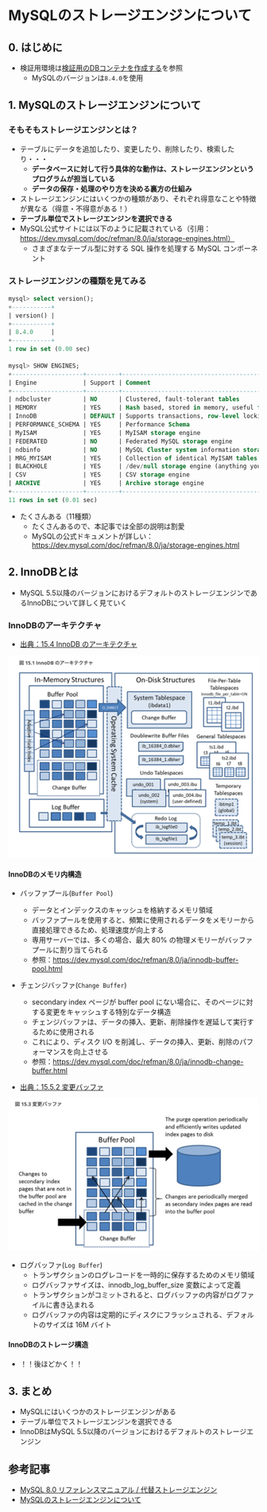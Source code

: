 # MySQLのストレージエンジンについて

## 0. はじめに
- 検証用環境は[検証用のDBコンテナを作成する](https://zenn.dev/t_kuroiwa/articles/041da5abee95b9)を参照
  - MySQLのバージョンは`8.4.0`を使用

## 1. MySQLのストレージエンジンについて
### そもそもストレージエンジンとは？
- テーブルにデータを追加したり、変更したり、削除したり、検索したり・・・
  - **データベースに対して行う具体的な動作は、ストレージエンジンというプログラムが担当している**
  - **データの保存・処理のやり方を決める裏方の仕組み**
- ストレージエンジンにはいくつかの種類があり、それぞれ得意なことや特徴が異なる（得意・不得意がある！）
- **テーブル単位でストレージエンジンを選択できる**
- MySQL公式サイトには以下のように記載されている（引用：https://dev.mysql.com/doc/refman/8.0/ja/storage-engines.html）
  - さまざまなテーブル型に対する SQL 操作を処理する MySQL コンポーネント

### ストレージエンジンの種類を見てみる
```sql
mysql> select version();
+-----------+
| version() |
+-----------+
| 8.4.0     |
+-----------+
1 row in set (0.00 sec)
             
mysql> SHOW ENGINES;
+--------------------+---------+----------------------------------------------------------------+--------------+------+------------+
| Engine             | Support | Comment                                                        | Transactions | XA   | Savepoints |
+--------------------+---------+----------------------------------------------------------------+--------------+------+------------+
| ndbcluster         | NO      | Clustered, fault-tolerant tables                               | NULL         | NULL | NULL       |
| MEMORY             | YES     | Hash based, stored in memory, useful for temporary tables      | NO           | NO   | NO         |
| InnoDB             | DEFAULT | Supports transactions, row-level locking, and foreign keys     | YES          | YES  | YES        |
| PERFORMANCE_SCHEMA | YES     | Performance Schema                                             | NO           | NO   | NO         |
| MyISAM             | YES     | MyISAM storage engine                                          | NO           | NO   | NO         |
| FEDERATED          | NO      | Federated MySQL storage engine                                 | NULL         | NULL | NULL       |
| ndbinfo            | NO      | MySQL Cluster system information storage engine                | NULL         | NULL | NULL       |
| MRG_MYISAM         | YES     | Collection of identical MyISAM tables                          | NO           | NO   | NO         |
| BLACKHOLE          | YES     | /dev/null storage engine (anything you write to it disappears) | NO           | NO   | NO         |
| CSV                | YES     | CSV storage engine                                             | NO           | NO   | NO         |
| ARCHIVE            | YES     | Archive storage engine                                         | NO           | NO   | NO         |
+--------------------+---------+----------------------------------------------------------------+--------------+------+------------+
11 rows in set (0.01 sec)
```
- たくさんある（11種類）
  - たくさんあるので、本記事では全部の説明は割愛
  - MySQLの公式ドキュメントが詳しい：https://dev.mysql.com/doc/refman/8.0/ja/storage-engines.html

## 2. InnoDBとは
- MySQL 5.5以降のバージョンにおけるデフォルトのストレージエンジンであるInnoDBについて詳しく見ていく

### InnoDBのアーキテクチャ
- [出典：15.4 InnoDB のアーキテクチャ](https://dev.mysql.com/doc/refman/8.0/ja/innodb-architecture.html)

![img.png](img.png)

#### InnoDBのメモリ内構造
- バッファプール(`Buffer Pool`)
  - データとインデックスのキャッシュを格納するメモリ領域
  - バッファプールを使用すると、頻繁に使用されるデータをメモリーから直接処理できるため、処理速度が向上する
  - 専用サーバーでは、多くの場合、最大 80% の物理メモリーがバッファプールに割り当てられる
  - 参照：https://dev.mysql.com/doc/refman/8.0/ja/innodb-buffer-pool.html

- チェンジバッファ(`Change Buffer`)
  - secondary index ページが buffer pool にない場合に、そのページに対する変更をキャッシュする特別なデータ構造
  - チェンジバッファは、データの挿入、更新、削除操作を遅延して実行するために使用される
  - これにより、ディスク I/O を削減し、データの挿入、更新、削除のパフォーマンスを向上させる
  - 参照：https://dev.mysql.com/doc/refman/8.0/ja/innodb-change-buffer.html

- [出典：15.5.2 変更バッファ](https://dev.mysql.com/doc/refman/8.0/ja/innodb-architecture.html)

![img_1.png](img_1.png)


- ログバッファ(`Log Buffer`)
  - トランザクションのログレコードを一時的に保存するためのメモリ領域 
  - ログバッファサイズは、innodb_log_buffer_size 変数によって定義
  - トランザクションがコミットされると、ログバッファの内容がログファイルに書き込まれる
  - ログバッファの内容は定期的にディスクにフラッシュされる、デフォルトのサイズは 16M バイト

#### InnoDBのストレージ構造
- ！！後ほどかく！！

## 3. まとめ
- MySQLにはいくつかのストレージエンジンがある
- テーブル単位でストレージエンジンを選択できる
- InnoDBはMySQL 5.5以降のバージョンにおけるデフォルトのストレージエンジン

## 参考記事
- [MySQL 8.0 リファレンスマニュアル / 代替ストレージエンジン](https://dev.mysql.com/doc/refman/8.0/ja/storage-engines.html)
- [MySQLのストレージエンジンについて](https://qiita.com/ishishow/items/280a9d049b8f7bcbc14a)

